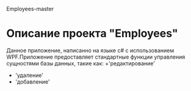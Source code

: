 Employees-master
# Описание проекта "Employees"
Данное приложение, написанно на языке с# с использованием WPF.Приложение предоставляет стандартные функции управления сущностями базы данных, такие как: 
+'редактирование' 
+ 'удаление' 
+ 'добавление'
